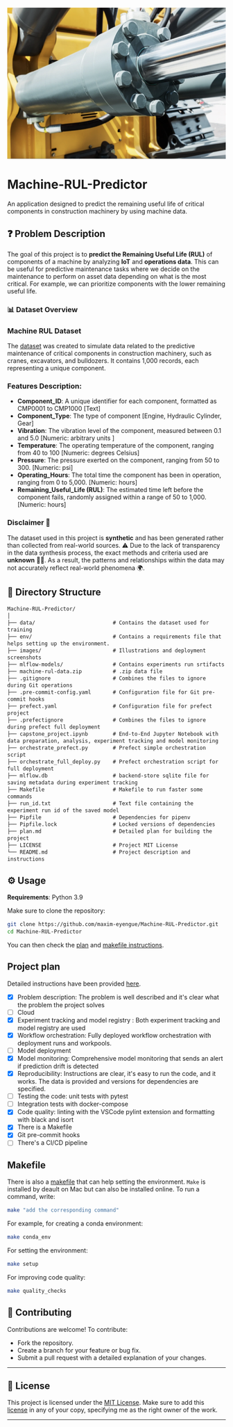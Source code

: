 ![Component Illustration](./images/hydraulic_cylender.png)

# Machine-RUL-Predictor
An application designed to predict the remaining useful life of critical components in construction machinery by using machine data.

## ❓ Problem Description

The goal of this project is to **predict the Remaining Useful Life (RUL)** of components of a machine  by analyzing **IoT** and **operations data**. This can be useful for predictive maintenance tasks where we decide on the maintenance to perform on asset data depending on what is the most critical. For example, we can prioritize components with the lower remaining useful life.

### 📊 Dataset Overview

<h3>Machine RUL Dataset</h3>

<p>The <a href="https://www.kaggle.com/datasets/sasakitetsuya/machine-rul-data">dataset</a> was created to simulate data related to the predictive maintenance of critical components in construction machinery, such as cranes, excavators, and bulldozers. It contains 1,000 records, each representing a unique component.

</p>

<h3>Features Description:</h3>
<ul>
    <li><strong>Component_ID</strong>: A unique identifier for each component, formatted as CMP0001 to CMP1000 [Text]</li>
    <li><strong>Component_Type</strong>: The type of component [Engine, Hydraulic Cylinder, Gear]</li>
    <li><strong>Vibration</strong>: The vibration level of the component, measured between 0.1 and 5.0
        [Numeric: arbitrary units ]</li>
    <li><strong>Temperature</strong>: The operating temperature of the component, ranging from 40 to 100
        [Numeric: degrees Celsius]</li>
    <li><strong>Pressure</strong>: The pressure exerted on the component, ranging from 50 to 300. [Numeric: psi]</li>
    <li><strong>Operating_Hours</strong>: The total time the component has been in operation, ranging from 0 to 5,000.
        [Numeric: hours]</li>
    <li><strong>Remaining_Useful_Life (RUL)</strong>: The estimated time left before the component fails, randomly assigned within a range of 50 to 1,000.
        [Numeric: hours]</li>
</ul>

### **Disclaimer** 🛑
The dataset used in this project is **synthetic** and has been generated rather than collected from real-world sources. ⚠️ Due to the lack of transparency in the data synthesis process, the exact methods and criteria used are **unknown** 🤷‍♂️. As a result, the patterns and relationships within the data may not accurately reflect real-world phenomena 🌍.

## 📁 Directory Structure

```plaintext
Machine-RUL-Predictor/
│
├── data/                         # Contains the dataset used for training
├── env/                          # Contains a requirements file that helps setting up the environment.
├── images/                       # Illustrations and deployment screenshots
├── mlflow-models/                # Contains experiments run srtifacts
├── machine-rul-data.zip          # .zip data file
├── .gitignore                    # Combines the files to ignore during Git operations
├── .pre-commit-config.yaml       # Configuration file for Git pre-commit hooks
├── prefect.yaml                  # Configuration file for prefect project
├── .prefectignore                # Combines the files to ignore during prefect full deployment
├── capstone_project.ipynb        # End-to-End Jupyter Notebook with data preparation, analysis, experiment tracking and model monitoring
├── orchestrate_prefect.py        # Prefect simple orchestration script
├── orchestrate_full_deploy.py    # Prefect orchestration script for full deployment
├── mlflow.db                     # backend-store sqlite file for saving metadata during experiment tracking
├── Makefile                      # Makefile to run faster some commands
├── run_id.txt                    # Text file containing the experiment run id of the saved model
├── Pipfile                       # Dependencies for pipenv
├── Pipfile.lock                  # Locked versions of dependencies
├── plan.md                       # Detailed plan for building the project
├── LICENSE                       # Project MIT License
└── README.md                     # Project description and instructions
```

## ⚙️ Usage

**Requirements**: Python 3.9

Make sure to clone the repository:
```bash
git clone https://github.com/maxim-eyengue/Machine-RUL-Predictor.git
cd Machine-RUL-Predictor
```
You can then check the [plan](#project-plan) and [makefile instructions](#makefile).

## Project plan
Detailed instructions have been provided [here](./plan.md).
- [x] Problem description: The problem is well described and it's clear what the problem the project solves
- [ ] Cloud
- [x] Experiment tracking and model registry
: Both experiment tracking and model registry are used
- [x] Workflow orchestration: Fully deployed workflow orchestration with deployment runs and workpools.
- [ ] Model deployment
- [x] Model monitoring: Comprehensive model monitoring that sends an alert if prediction drift is detected
- [x] Reproducibility: Instructions are clear, it's easy to run the code, and it works. The data is provided and versions for dependencies are specified.
- [ ] Testing the code: unit tests with pytest
- [ ] Integration tests with docker-compose
- [x] Code quality: linting with the VSCode pylint extension and formatting with black and isort
- [x] There is a Makefile
- [x] Git pre-commit hooks
- [ ] There's a CI/CD pipeline

## Makefile
There is also a [makefile](./Makefile) that can help setting the environment. `Make` is installed by deault on Mac but can also be installed online. To run a command, write:
```sh
make "add the corresponding command"
```
For example, for creating a conda environment:
```sh
make conda_env
```
For setting the environment:
```sh
make setup
```
For improving code quality:
```sh
make quality_checks
```

## 🤝 Contributing

Contributions are welcome! To contribute:
- Fork the repository.
- Create a branch for your feature or bug fix.
- Submit a pull request with a detailed explanation of your changes.

---

## 📜 License

This project is licensed under the [MIT License](LICENSE.txt). Make sure to add this [license](LICENSE.txt) in any of your copy, specifying me as the right owner of the work.


---
